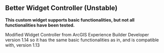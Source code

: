 ## Better Widget Controller (Unstable)

**This custom widget supports basic functionalities, but not all functionalities have been tested.**

Modified Widget Controller from ArcGIS Experience Builder Developer version 1.14 so it has the same basic functionalities as in, and is compatible with, version 1.13
